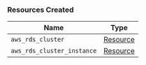 ### Resources Created

| Name                                 | Type                                                                                                     |
|--------------------------------------|----------------------------------------------------------------------------------------------------------|
| `aws_rds_cluster`                    | [Resource](https://registry.terraform.io/providers/hashicorp/aws/latest/docs/resources/rds_cluster)     |
| `aws_rds_cluster_instance`           | [Resource](https://registry.terraform.io/providers/hashicorp/aws/latest/docs/resources/rds_cluster_instance) |
